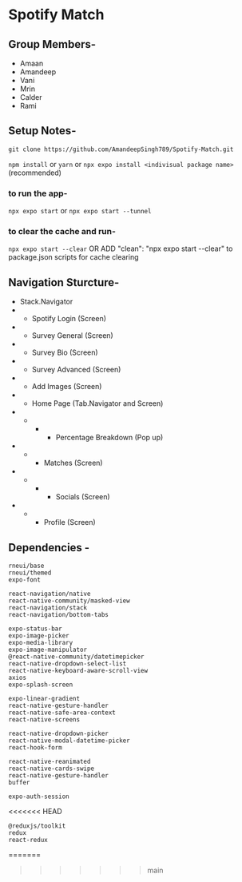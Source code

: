 # Spotify Match

## Group Members-
- Amaan
- Amandeep
- Vani
- Mrin
- Calder
- Rami

## Setup Notes-

`git clone https://github.com/AmandeepSingh789/Spotify-Match.git`

`npm install` or `yarn` or `npx expo install <indivisual package name>` (recommended)

### to run the app-
`npx expo start` or
`npx expo start --tunnel`

### to clear the cache and run-
`npx expo start --clear`
OR ADD "clean": "npx expo start --clear" to package.json scripts for cache clearing

## Navigation Sturcture-
- Stack.Navigator
 - - Spotify Login (Screen)
 - - Survey General (Screen)
 - - Survey Bio (Screen)
 - - Survey Advanced (Screen)
 - - Add Images (Screen)
 - - Home Page (Tab.Navigator and Screen)
  - - - - Percentage Breakdown (Pop up)
  - - - Matches (Screen)
   - - - - Socials (Screen)
  - - - Profile (Screen)



## Dependencies -

    rneui/base
    rneui/themed
    expo-font

    react-navigation/native
    react-native-community/masked-view
    react-navigation/stack
    react-navigation/bottom-tabs

    expo-status-bar
    expo-image-picker
    expo-media-library
    expo-image-manipulator
    @react-native-community/datetimepicker
    react-native-dropdown-select-list
    react-native-keyboard-aware-scroll-view
    axios
    expo-splash-screen

    expo-linear-gradient
    react-native-gesture-handler
    react-native-safe-area-context
    react-native-screens

    react-native-dropdown-picker
    react-native-modal-datetime-picker
    react-hook-form

    react-native-reanimated
    react-native-cards-swipe
    react-native-gesture-handler
    buffer

    expo-auth-session
<<<<<<< HEAD

    @reduxjs/toolkit
    redux
    react-redux
=======
>>>>>>> main
